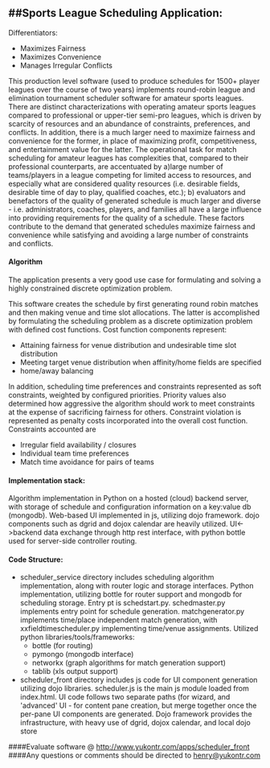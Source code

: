 ##Sports League Scheduling Application:
-------------------------
Differentiators:
- Maximizes Fairness
- Maximizes Convenience
- Manages Irregular Conflicts

This production level software (used to produce schedules for 1500+ player leagues over the course of two years) implements round-robin league and elimination tournament scheduler software for amateur sports leagues.  There are distinct characterizations with operating amateur sports leagues compared to professional or upper-tier semi-pro leagues, which is driven by scarcity of resources and an abundance of constraints, preferences, and conflicts.  In addition, there is a much larger need to maximize fairness and convenience for the former, in place of maximizing profit, competitiveness, and entertainment value for the latter.  The operational task for match scheduling for amateur leagues has complexities that, compared to their professional counterparts, are accentuated by a)large number of teams/players in a league competing for limited access to resources, and especially what are considered quality resources (i.e. desirable fields, desirable time of day to play, qualified coaches, etc.); b) evaluators and benefactors of the quality of generated schedule is much larger and diverse - i.e. administrators, coaches, players, and families all have a large influence into providing requirements for the quality of a schedule.  These factors contribute to the demand that generated schedules maximize fairness and convenience while satisfying and avoiding a large number of constraints and conflicts.

#### Algorithm
The application presents a very good use case for formulating and solving a highly constrained discrete optimization problem.

This software creates the schedule by first generating round robin matches and then making venue and time slot allocations.  The latter is accomplished by formulating the scheduling problem as a discrete optimization problem with defined cost functions.  Cost function components represent:
* Attaining fairness for venue distribution and undesirable time slot distribution
* Meeting target venue distribution when affinity/home fields are specified
* home/away balancing

In addition, scheduling time preferences and constraints represented as soft constraints, weighted by configured priorities. Priority values also determined how aggressive the algorithm should work to meet constraints at the expense of sacrificing fairness for others.  Constraint violation is represented as penalty costs incorporated into the overall cost function.  Constraints accounted are
* Irregular field availability / closures
* Individual team time preferences
* Match time avoidance for pairs of teams

#### Implementation stack:
Algorithm implementation in Python on a hosted (cloud) backend server, with storage of schedule and configuration information on a key:value db (mongodb).  Web-based UI implemented in js, utilizing dojo framework.  dojo components such as dgrid and dojox calendar are heavily utilized.  UI<->backend data exchange through http rest interface, with python bottle used for server-side controller routing.

#### Code Structure:
* scheduler_service directory includes scheduling algorithm implementation, along with router logic and storage interfaces.  Python implementation, utilizing bottle for router support and mongodb for scheduling storage. Entry pt is schedstart.py.  schedmaster.py implements entry point for schedule generation.  matchgenerator.py implements time/place independent match generation, with xxfieldtimescheduler.py implementing time/venue assignments.
Utilized python libraries/tools/frameworks:
  * bottle (for routing)
  * pymongo (mongodb interface)
  * networkx (graph algorithms for match generation support)
  * tablib (xls output support)
* scheduler_front directory includes js code for UI component generation utilizing dojo libraries.  scheduler.js is the main js module loaded from index.html.  UI code follows two separate paths (for wizard, and 'advanced' UI - for content pane creation, but merge together once the per-pane UI components are generated.  Dojo framework provides the infrastructure, with heavy use of dgrid, dojox calendar, and local dojo store

####Evaluate software @ http://www.yukontr.com/apps/scheduler_front
####Any questions or comments should be directed to henry@yukontr.com
